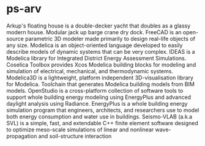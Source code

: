 # ps-arv

Arkup's floating house is a double-decker yacht that doubles as a glassy modern house. Modular jack up barge crane dry dock. FreeCAD is an open-source parametric 3D modeler made primarily to design real-life objects of any size. Modelica is an object-oriented language developed to easily describe models of dynamic systems that can be very complex. IDEAS is a Modelica library for Integrated District Energy Assessment Simulations. Coselica Toolbox provides Xcos Modelica building blocks for modeling and simulation of electrical, mechanical, and thermodynamic systems. Modelica3D is a lightweight, platform independent 3D-visualisation library for Modelica. Toolchain that generates Modelica building models from BIM models. OpenStudio is a cross-platform collection of software tools to support whole building energy modeling using EnergyPlus and advanced daylight analysis using Radiance. EnergyPlus is a whole building energy simulation program that engineers, architects, and researchers use to model both energy consumption and water use in buildings. Seismo-VLAB (a.k.a SVL) is a simple, fast, and extendable C++ finite element software designed to optimize meso-scale simulations of linear and nonlinear wave-propagation and soil-structure interaction